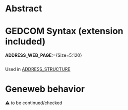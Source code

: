 ﻿# Abstract

# GEDCOM Syntax (extension included)

**ADDRESS_WEB_PAGE**:={Size=5:120}
<pre>
</pre>
Used in <a href=Ged.ADDRESS_STRUCTURE>ADDRESS_STRUCTURE</a><br />

# Geneweb behavior


:warning: to be continued/checked

